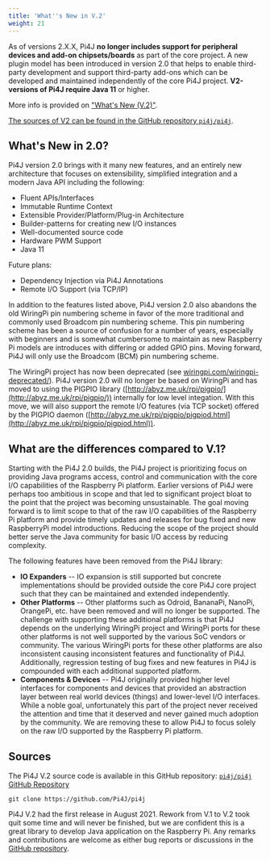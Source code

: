 ```yaml
---
title: 'What''s New in V.2'
weight: 21
---
```


As of versions 2.X.X, Pi4J **no longer includes support for peripheral devices and add-on chipsets/boards** as part of the core project. A new plugin model has been introduced in version 2.0 that helps to enable third-party development and support third-party add-ons which can be developed and maintained independently of the core Pi4J project. **V2-versions of Pi4J require Java 11** or higher.

More info is provided on ["What's New (V.2)"](/about/new-in-v2/).

[The sources of V2 can be found in the GitHub repository `pi4j/pi4j`](https://github.com/Pi4J/pi4j).

## What's New in 2.0?

Pi4J version 2.0 brings with it many new features, and an entirely new architecture that focuses on 
extensibility, simplified integration and a modern Java API including the following:

* Fluent APIs/Interfaces
* Immutable Runtime Context
* Extensible Provider/Platform/Plug-in Architecture
* Builder-patterns for creating new I/O instances
* Well-documented source code
* Hardware PWM Support
* Java 11

Future plans:

* Dependency Injection via Pi4J Annotations
* Remote I/O Support (via TCP/IP)

In addition to the features listed above, Pi4J version 2.0 also abandons the old WiringPi pin numbering scheme in favor
of the more traditional and commonly used Broadcom pin numbering scheme.  This pin numbering scheme has been a source of 
confusion for a number of years, especially with beginners and is somewhat cumbersome to maintain as new Raspberry Pi 
models are introduces with differing or added GPIO pins.  Moving forward, Pi4J will only use the Broadcom (BCM) pin 
numbering scheme.  

The WiringPi project has now been deprecated (see [wiringpi.com/wiringpi-deprecated/](http://wiringpi.com/wiringpi-deprecated/)). 
Pi4J version 2.0 will no longer be based on WiringPi and has moved to using the PIGPIO library 
([http://abyz.me.uk/rpi/pigpio/](http://abyz.me.uk/rpi/pigpio/)) internally for low level integation. 
With this move, we will also support the remote I/O features (via TCP socket) offered by the PIGPIO daemon 
([http://abyz.me.uk/rpi/pigpio/pigpiod.html](http://abyz.me.uk/rpi/pigpio/pigpiod.html)).

## What are the differences compared to V.1?

Starting with the Pi4J 2.0 builds, the Pi4J project is prioritizing focus on providing Java programs access, 
control and communication with the core I/O capabilities of the Raspberry Pi platform. Earlier versions of Pi4J were 
perhaps too ambitious in scope and that led to significant project bloat to the point that the project was becoming 
unsustainable. The goal moving forward is to limit scope to that of the raw I/O capabilities of the Raspberry Pi 
platform and provide timely updates and releases for bug fixed and new RaspberryPi model introductions. Reducing 
the scope of the project should better serve the Java community for basic I/O access by reducing complexity.

The following features have been removed from the Pi4J library:

* **IO Expanders** -- IO expansion is still supported but concrete implementations should be provided outside the core Pi4J core project such that they can be maintained and extended independently.
* **Other Platforms** -- Other platforms such as Odroid, BananaPi, NanoPi, OrangePi, etc. have been removed and will no longer be supported. The challenge with supporting these additional platforms is that Pi4J depends on the underlying WiringPi project and WiringPi ports for these other platforms is not well supported by the various SoC vendors or community. The various WiringPi ports for these other platforms are also inconsistent causing inconsistent features and functionality of Pi4J. Additionally, regression testing of bug fixes and new features in Pi4J is compounded with each additional supported platform.
* **Components & Devices** -- Pi4J originally provided higher level interfaces for components and devices that provided an abstraction layer between real world devices (things) and lower-level I/O interfaces. While a noble goal, unfortunately this part of the project never received the attention and time that it deserved and never gained much adoption by the community. We are removing these to allow Pi4J to focus solely on the raw I/O supported by the Raspberry Pi platform.

## Sources

The Pi4J V.2 source code is available in this GitHub repository: [`pi4j/pi4j` GitHub Repository](https://github.com/Pi4J/pi4j)

```shell
git clone https://github.com/Pi4J/pi4j
```

Pi4J V.2 had the first release in August 2021. Rework from V.1 to V.2 took quit some time and will never be finished, but
we are confident this is a great library to develop Java application on the Raspberry Pi. Any remarks and contributions
are welcome as either bug reports or discussions in the [GitHub repository](https://github.com/Pi4J/pi4j).